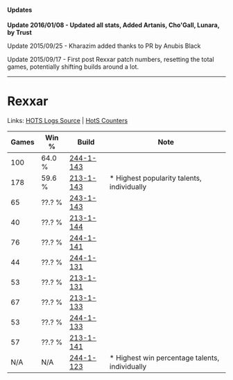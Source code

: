 #### Updates
**Update 2016/01/08 - Updated all stats, Added Artanis, Cho'Gall, Lunara, by Trust**

Update 2015/09/25 - Kharazim added thanks to PR by Anubis Black

Update 2015/09/17 - First post Rexxar patch numbers, resetting the total games, potentially shifting builds around a lot.

***

# Rexxar

Links: [HOTS Logs Source](https://www.hotslogs.com/Sitewide/HeroDetails?Hero=Rexxar) | [HotS Counters](http://hotscounters.com/#/hero/Rexxar)

Games  | Win %  | Build     | Note
-----  | -----  | -----     | ----
100    | 64.0 % | [244-1-143](http://www.heroesfire.com/hots/talent-calculator/rexxar#lTOt) | 
178    | 59.6 % | [213-1-143](http://www.heroesfire.com/hots/talent-calculator/rexxar#kHj7) | * Highest popularity talents, individually
65     | ??.? % | [243-1-143](http://www.heroesfire.com/hots/talent-calculator/rexxar#lQyd) | 
40     | ??.? % | [213-1-144](http://www.heroesfire.com/hots/talent-calculator/rexxar#kHj8) | 
76     | ??.? % | [244-1-141](http://www.heroesfire.com/hots/talent-calculator/rexxar#lTOr) | 
44     | ??.? % | [244-1-131](http://www.heroesfire.com/hots/talent-calculator/rexxar#lTOh) | 
53     | ??.? % | [213-1-131](http://www.heroesfire.com/hots/talent-calculator/rexxar#kHix) | 
67     | ??.? % | [213-1-133](http://www.heroesfire.com/hots/talent-calculator/rexxar#kHiz) | 
53     | ??.? % | [244-1-133](http://www.heroesfire.com/hots/talent-calculator/rexxar#lTOj) | 
57     | ??.? % | [213-1-141](http://www.heroesfire.com/hots/talent-calculator/rexxar#kHj5) | 
N/A    | N/A    | [244-1-123](http://www.heroesfire.com/hots/talent-calculator/rexxar#lTOZ) | * Highest win percentage talents, individually
